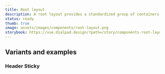 ```yaml
---
title: Root layout
description: A root layout provides a standardized group of containers to display content at the root level.
status: ready
thumb: true
image: assets/images/components/root-layout.png
storybook: https://vue.dialpad.design/?path=/story/components-root-layout--default
---
```


<code-well-header>
<dt-root-layout
  class="d-w100p"
  style="height: 30vh!important;"
>
  <template
    #header
  >
    <div class="d-h100p d-bgc-purple-100">Header</div>
  </template>
  <template
    #sidebar
  >
    <div class="d-h100p d-bgc-black-100"><div>Sidebar item 1</div><div>Sidebar item 2</div><div>Sidebar item 3</div></div>
  </template>
  <template>
    <div class="d-h100p">Content</div>
  </template>
  <template
    #footer
  >
    <div class="d-h100p d-bgc-gold-100">Footer</div>
  </template>
</dt-root-layout>
</code-well-header>

## Variants and examples

### Header Sticky

<div
  class="d-h332 d-of-scroll"
>
  <dt-root-layout
    header-sticky
  >
    <template
      #header
    >
      <div class="d-h100p d-bgc-purple-100">Header</div>
    </template>
    <template
      #sidebar
    >
      <div class="d-h100p d-bgc-black-100"><div>Sidebar item 1</div><div>Sidebar item 2</div><div>Sidebar item 3</div></div>
    </template>
    <template>
      <div class="d-h100p">Content</div>
    </template>
    <template
      #footer
    >
      <div class="d-h100p d-bgc-gold-100">Footer</div>
    </template>
  </dt-root-layout>
</div>
